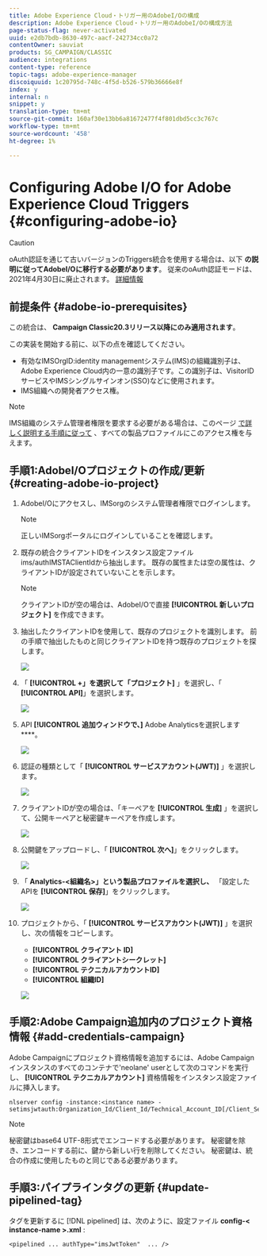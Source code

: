 ```yaml
---
title: Adobe Experience Cloud・トリガー用のAdobeI/Oの構成
description: Adobe Experience Cloud・トリガー用のAdobeI/Oの構成方法
page-status-flag: never-activated
uuid: e2db7bdb-8630-497c-aacf-242734cc0a72
contentOwner: sauviat
products: SG_CAMPAIGN/CLASSIC
audience: integrations
content-type: reference
topic-tags: adobe-experience-manager
discoiquuid: 1c20795d-748c-4f5d-b526-579b36666e8f
index: y
internal: n
snippet: y
translation-type: tm+mt
source-git-commit: 160af30e13bb6a81672477f4f801dbd5cc3c767c
workflow-type: tm+mt
source-wordcount: '458'
ht-degree: 1%

---
```



# Configuring Adobe I/O for Adobe Experience Cloud Triggers {#configuring-adobe-io}

>[!CAUTION]
>
>oAuth認証を通じて古いバージョンのTriggers統合を使用する場合は、以下 **の説明に従ってAdobeI/Oに移行する必要があります**。 従来のoAuth認証モードは、2021年4月30日に廃止されます。 [詳細情報](https://experienceleaguecommunities.adobe.com/t5/adobe-analytics-discussions/adobe-analytics-legacy-api-end-of-life-notice/td-p/385411)

## 前提条件 {#adobe-io-prerequisites}

この統合は、 **Campaign Classic20.3リリース以降にのみ適用されます**。

この実装を開始する前に、以下の点を確認してください。

* 有効なIMSOrgID:identity managementシステム(IMS)の組織識別子は、Adobe Experience Cloud内の一意の識別子です。この識別子は、VisitorIDサービスやIMSシングルサインオン(SSO)などに使用されます。
* IMS組織への開発者アクセス権。

>[!NOTE]
>
>IMS組織のシステム管理者権限を要求する必要がある場合は、このページ [で詳しく説明する手順に従って](https://helpx.adobe.com/ca/enterprise/admin-guide.html/ca/enterprise/using/manage-developers.ug.html) 、すべての製品プロファイルにこのアクセス権を与えます。


## 手順1:AdobeI/Oプロジェクトの作成/更新 {#creating-adobe-io-project}

1. AdobeI/Oにアクセスし、IMSorgのシステム管理者権限でログインします。

   >[!NOTE]
   >
   > 正しいIMSorgポータルにログインしていることを確認します。

1. 既存の統合クライアントIDをインスタンス設定ファイルims/authIMSTAClientIdから抽出します。 既存の属性または空の属性は、クライアントIDが設定されていないことを示します。

   >[!NOTE]
   >
   >クライアントIDが空の場合は、AdobeI/Oで直接 **[!UICONTROL 新しいプロジェクト]** を作成できます。

1. 抽出したクライアントIDを使用して、既存のプロジェクトを識別します。 前の手順で抽出したものと同じクライアントIDを持つ既存のプロジェクトを探します。

   ![](assets/do-not-localize/adobe_io_8.png)

1. 「 **[!UICONTROL +」を選択して「プロジェクト]** 」を選択し、「 **[!UICONTROL API]**」を選択します。

   ![](assets/do-not-localize/adobe_io_1.png)

1. API **[!UICONTROL 追加ウィンドウで、]** Adobe Analyticsを選択します ****。

   ![](assets/do-not-localize/adobe_io_2.png)

1. 認証の種類として「 **[!UICONTROL サービスアカウント(JWT)]** 」を選択します。

   ![](assets/do-not-localize/adobe_io_3.png)

1. クライアントIDが空の場合は、「キーペアを **[!UICONTROL 生成]** 」を選択して、公開キーペアと秘密鍵キーペアを作成します。

   ![](assets/do-not-localize/adobe_io_4.png)

1. 公開鍵をアップロードし、「 **[!UICONTROL 次へ]**」をクリックします。

   ![](assets/do-not-localize/adobe_io_5.png)

1. 「 **Analytics-&lt;組織名>」という製品プロファイルを選択し、** 「設定したAPIを **[!UICONTROL 保存]**」をクリックします。

   ![](assets/do-not-localize/adobe_io_6.png)

1. プロジェクトから、「 **[!UICONTROL サービスアカウント(JWT)]** 」を選択し、次の情報をコピーします。
   * **[!UICONTROL クライアント ID]**
   * **[!UICONTROL クライアントシークレット]**
   * **[!UICONTROL テクニカルアカウントID]**
   * **[!UICONTROL 組織ID]**

   ![](assets/do-not-localize/adobe_io_7.png)

## 手順2:Adobe Campaign追加内のプロジェクト資格情報 {#add-credentials-campaign}

Adobe Campaignにプロジェクト資格情報を追加するには、Adobe Campaignインスタンスのすべてのコンテナで&#39;neolane&#39; userとして次のコマンドを実行し、 **[!UICONTROL テクニカルアカウント]** 資格情報をインスタンス設定ファイルに挿入します。

```
nlserver config -instance:<instance name> -setimsjwtauth:Organization_Id/Client_Id/Technical_Account_ID[/Client_Secret[/Base64_encoded_Private_Key]]
```

>[!NOTE]
>
>秘密鍵はbase64 UTF-8形式でエンコードする必要があります。 秘密鍵を除き、エンコードする前に、鍵から新しい行を削除してください。 秘密鍵は、統合の作成に使用したものと同じである必要があります。

## 手順3:パイプラインタグの更新 {#update-pipelined-tag}

タグを更新するに [!DNL pipelined] は、次のように、設定ファイル **config-&lt; instance-name >.xml** :

```
<pipelined ... authType="imsJwtToken"  ... />
```
